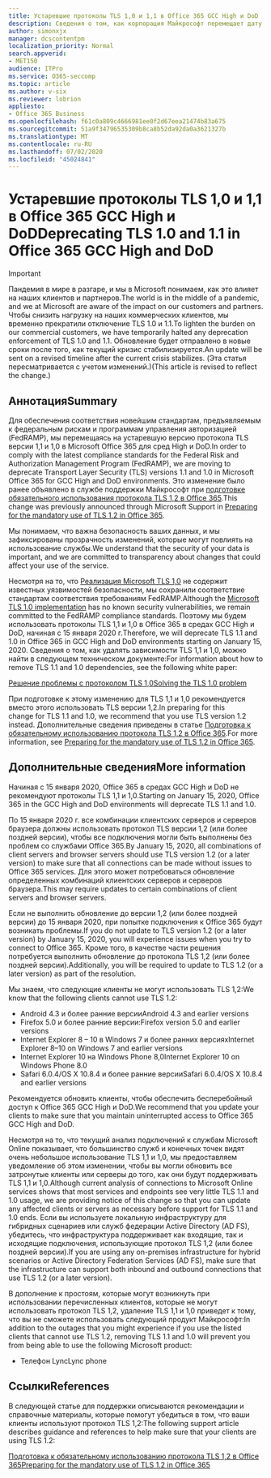 ```yaml
---
title: Устаревшие протоколы TLS 1,0 и 1,1 в Office 365 GCC High и DoD
description: Сведения о том, как корпорация Майкрософт перемещает дату вперед для прекращения поддержки протоколов TLS 1,1 и 1,0 в средах GCC High и DoD в Office 365 и готовится к использованию протокола TLS 1,2.
author: simonxjx
manager: dcscontentpm
localization_priority: Normal
search.appverid:
- MET150
audience: ITPro
ms.service: O365-seccomp
ms.topic: article
ms.author: v-six
ms.reviewer: lobrion
appliesto:
- Office 365 Business
ms.openlocfilehash: f61c0a809c4666981ee0f2d67eea21474b83a675
ms.sourcegitcommit: 51a9f34796535309b8ca8b52da92da0a3621327b
ms.translationtype: MT
ms.contentlocale: ru-RU
ms.lasthandoff: 07/02/2020
ms.locfileid: "45024841"
---
```

# <a name="deprecating-tls-10-and-11-in-office-365-gcc-high-and-dod"></a><span data-ttu-id="6d1d1-103">Устаревшие протоколы TLS 1,0 и 1,1 в Office 365 GCC High и DoD</span><span class="sxs-lookup"><span data-stu-id="6d1d1-103">Deprecating TLS 1.0 and 1.1 in Office 365 GCC High and DoD</span></span>

> [!IMPORTANT]
> <span data-ttu-id="6d1d1-104">Пандемия в мире в разгаре, и мы в Microsoft понимаем, как это влияет на наших клиентов и партнеров.</span><span class="sxs-lookup"><span data-stu-id="6d1d1-104">The world is in the middle of a pandemic, and we at Microsoft are aware of the impact on our customers and partners.</span></span> <span data-ttu-id="6d1d1-105">Чтобы снизить нагрузку на наших коммерческих клиентов, мы временно прекратили отключение TLS 1.0 и 1.1.</span><span class="sxs-lookup"><span data-stu-id="6d1d1-105">To lighten the burden on our commercial customers, we have temporarily halted any deprecation enforcement of TLS 1.0 and 1.1.</span></span> <span data-ttu-id="6d1d1-106">Обновление будет отправлено в новые сроки после того, как текущий кризис стабилизируется.</span><span class="sxs-lookup"><span data-stu-id="6d1d1-106">An update will be sent on a revised timeline after the current crisis stabilizes.</span></span> <span data-ttu-id="6d1d1-107">(Эта статья пересматривается с учетом изменений.)</span><span class="sxs-lookup"><span data-stu-id="6d1d1-107">(This article is revised to reflect the change.)</span></span>

## <a name="summary"></a><span data-ttu-id="6d1d1-108">Аннотация</span><span class="sxs-lookup"><span data-stu-id="6d1d1-108">Summary</span></span>

<span data-ttu-id="6d1d1-109">Для обеспечения соответствия новейшим стандартам, предъявляемым к федеральным рискам и программам управления авторизацией (FedRAMP), мы перемещаясь на устаревшую версию протокола TLS версии 1,1 и 1,0 в Microsoft Office 365 для сред High и DoD.</span><span class="sxs-lookup"><span data-stu-id="6d1d1-109">In order to comply with the latest compliance standards for the Federal Risk and Authorization Management Program (FedRAMP), we are moving to deprecate Transport Layer Security (TLS) versions 1.1 and 1.0 in Microsoft Office 365 for GCC High and DoD environments.</span></span> <span data-ttu-id="6d1d1-110">Это изменение было ранее объявлено в службе поддержки Майкрософт при [подготовке обязательного использования протокола TLS 1,2 в Office 365](https://support.microsoft.com/help/4057306/preparing-for-tls-1-2-in-office-365).</span><span class="sxs-lookup"><span data-stu-id="6d1d1-110">This change was previously announced through Microsoft Support in [Preparing for the mandatory use of TLS 1.2 in Office 365](https://support.microsoft.com/help/4057306/preparing-for-tls-1-2-in-office-365).</span></span>

<span data-ttu-id="6d1d1-111">Мы понимаем, что важна безопасность ваших данных, и мы зафиксированы прозрачность изменений, которые могут повлиять на использование службы.</span><span class="sxs-lookup"><span data-stu-id="6d1d1-111">We understand that the security of your data is important, and we are committed to transparency about changes that could affect your use of the service.</span></span>

<span data-ttu-id="6d1d1-112">Несмотря на то, что [Реализация Microsoft TLS 1,0](https://support.microsoft.com/help/3117336) не содержит известных уязвимостей безопасности, мы сохранили соответствие стандартам соответствия требованиям FedRAMP.</span><span class="sxs-lookup"><span data-stu-id="6d1d1-112">Although the [Microsoft TLS 1.0 implementation](https://support.microsoft.com/help/3117336) has no known security vulnerabilities, we remain committed to the FedRAMP compliance standards.</span></span> <span data-ttu-id="6d1d1-113">Поэтому мы будем использовать протоколы TLS 1,1 и 1,0 в Office 365 в средах GCC High и DoD, начиная с 15 января 2020 г.</span><span class="sxs-lookup"><span data-stu-id="6d1d1-113">Therefore, we will deprecate TLS 1.1 and 1.0 in Office 365 in GCC High and DoD environments starting on January 15, 2020.</span></span> <span data-ttu-id="6d1d1-114">Сведения о том, как удалять зависимости TLS 1,1 и 1,0, можно найти в следующем техническом документе:</span><span class="sxs-lookup"><span data-stu-id="6d1d1-114">For information about how to remove TLS 1.1 and 1.0 dependencies, see the following white paper:</span></span>

[<span data-ttu-id="6d1d1-115">Решение проблемы с протоколом TLS 1,0</span><span class="sxs-lookup"><span data-stu-id="6d1d1-115">Solving the TLS 1.0 problem</span></span>](https://www.microsoft.com/download/details.aspx?id=55266)

<span data-ttu-id="6d1d1-116">При подготовке к этому изменению для TLS 1,1 и 1,0 рекомендуется вместо этого использовать TLS версии 1,2.</span><span class="sxs-lookup"><span data-stu-id="6d1d1-116">In preparing for this change for TLS 1.1 and 1.0, we recommend that you use TLS version 1.2 instead.</span></span> <span data-ttu-id="6d1d1-117">Дополнительные сведения приведены в статье [Подготовка к обязательному использованию протокола TLS 1,2 в Office 365](https://support.microsoft.com/help/4057306/preparing-for-tls-1-2-in-office-365).</span><span class="sxs-lookup"><span data-stu-id="6d1d1-117">For more information, see [Preparing for the mandatory use of TLS 1.2 in Office 365](https://support.microsoft.com/help/4057306/preparing-for-tls-1-2-in-office-365).</span></span>

## <a name="more-information"></a><span data-ttu-id="6d1d1-118">Дополнительные сведения</span><span class="sxs-lookup"><span data-stu-id="6d1d1-118">More information</span></span>

<span data-ttu-id="6d1d1-119">Начиная с 15 января 2020, Office 365 в средах GCC High и DoD не рекомендуют протоколы TLS 1,1 и 1,0.</span><span class="sxs-lookup"><span data-stu-id="6d1d1-119">Starting on January 15, 2020, Office 365 in the GCC High and DoD environments will deprecate TLS 1.1 and 1.0.</span></span>

<span data-ttu-id="6d1d1-120">По 15 января 2020 г. все комбинации клиентских серверов и серверов браузера должны использовать протокол TLS версии 1,2 (или более поздней версии), чтобы все подключения могли быть выполнены без проблем со службами Office 365.</span><span class="sxs-lookup"><span data-stu-id="6d1d1-120">By January 15, 2020, all combinations of client servers and browser servers should use TLS version 1.2 (or a later version) to make sure that all connections can be made without issues to Office 365 services.</span></span> <span data-ttu-id="6d1d1-121">Для этого может потребоваться обновление определенных комбинаций клиентских серверов и серверов браузера.</span><span class="sxs-lookup"><span data-stu-id="6d1d1-121">This may require updates to certain combinations of client servers and browser servers.</span></span>

<span data-ttu-id="6d1d1-122">Если не выполнить обновление до версии 1,2 (или более поздней версии) до 15 января 2020, при попытке подключения к Office 365 будут возникать проблемы.</span><span class="sxs-lookup"><span data-stu-id="6d1d1-122">If you do not update to TLS version 1.2 (or a later version) by January 15, 2020, you will experience issues when you try to connect to Office 365.</span></span> <span data-ttu-id="6d1d1-123">Кроме того, в качестве части решения потребуется выполнить обновление до протокола TLS 1,2 (или более поздней версии).</span><span class="sxs-lookup"><span data-stu-id="6d1d1-123">Additionally, you will be required to update to TLS 1.2 (or a later version) as part of the resolution.</span></span>

<span data-ttu-id="6d1d1-124">Мы знаем, что следующие клиенты не могут использовать TLS 1,2:</span><span class="sxs-lookup"><span data-stu-id="6d1d1-124">We know that the following clients cannot use TLS 1.2:</span></span>

- <span data-ttu-id="6d1d1-125">Android 4.3 и более ранние версии</span><span class="sxs-lookup"><span data-stu-id="6d1d1-125">Android 4.3 and earlier versions</span></span>
- <span data-ttu-id="6d1d1-126">Firefox 5.0 и более ранние версии:</span><span class="sxs-lookup"><span data-stu-id="6d1d1-126">Firefox version 5.0 and earlier versions</span></span>
- <span data-ttu-id="6d1d1-127">Internet Explorer 8 – 10 в Windows 7 и более ранних версиях</span><span class="sxs-lookup"><span data-stu-id="6d1d1-127">Internet Explorer 8–10 on Windows 7 and earlier versions</span></span>
- <span data-ttu-id="6d1d1-128">Internet Explorer 10 на Windows Phone 8,0</span><span class="sxs-lookup"><span data-stu-id="6d1d1-128">Internet Explorer 10 on Windows Phone 8.0</span></span>
- <span data-ttu-id="6d1d1-129">Safari 6.0.4/OS X 10.8.4 и более ранние версии</span><span class="sxs-lookup"><span data-stu-id="6d1d1-129">Safari 6.0.4/OS X 10.8.4 and earlier versions</span></span>

<span data-ttu-id="6d1d1-130">Рекомендуется обновить клиенты, чтобы обеспечить бесперебойный доступ к Office 365 GCC High и DoD.</span><span class="sxs-lookup"><span data-stu-id="6d1d1-130">We recommend that you update your clients to make sure that you maintain uninterrupted access to Office 365 GCC High and DoD.</span></span>

<span data-ttu-id="6d1d1-131">Несмотря на то, что текущий анализ подключений к службам Microsoft Online показывает, что большинство служб и конечных точек видят очень небольшое использование TLS 1,1 и 1,0, мы предоставляем уведомление об этом изменении, чтобы вы могли обновить все затронутые клиенты или серверы до того, как они будут поддерживать TLS 1,1 и 1,0.</span><span class="sxs-lookup"><span data-stu-id="6d1d1-131">Although current analysis of connections to Microsoft Online services shows that most services and endpoints see very little TLS 1.1 and 1.0 usage, we are providing notice of this change so that you can update any affected clients or servers as necessary before support for TLS 1.1 and 1.0 ends.</span></span> <span data-ttu-id="6d1d1-132">Если вы используете локальную инфраструктуру для гибридных сценариев или служб федерации Active Directory (AD FS), убедитесь, что инфраструктура поддерживает как входящие, так и исходящие подключения, использующие протокол TLS 1,2 (или более поздней версии).</span><span class="sxs-lookup"><span data-stu-id="6d1d1-132">If you are using any on-premises infrastructure for hybrid scenarios or Active Directory Federation Services (AD FS), make sure that the infrastructure can support both inbound and outbound connections that use TLS 1.2 (or a later version).</span></span>

<span data-ttu-id="6d1d1-133">В дополнение к простоям, которые могут возникнуть при использовании перечисленных клиентов, которые не могут использовать протокол TLS 1,2, удаление TLS 1,1 и 1,0 приведет к тому, что вы не сможете использовать следующий продукт Майкрософт:</span><span class="sxs-lookup"><span data-stu-id="6d1d1-133">In addition to the outages that you might experience if you use the listed clients that cannot use TLS 1.2, removing TLS 1.1 and 1.0 will prevent you from being able to use the following Microsoft product:</span></span>

- <span data-ttu-id="6d1d1-134">Телефон Lync</span><span class="sxs-lookup"><span data-stu-id="6d1d1-134">Lync phone</span></span>

## <a name="references"></a><span data-ttu-id="6d1d1-135">Ссылки</span><span class="sxs-lookup"><span data-stu-id="6d1d1-135">References</span></span>

<span data-ttu-id="6d1d1-136">В следующей статье для поддержки описываются рекомендации и справочные материалы, которые помогут убедиться в том, что ваши клиенты используют протокол TLS 1,2:</span><span class="sxs-lookup"><span data-stu-id="6d1d1-136">The following support article describes guidance and references to help make sure that your clients are using TLS 1.2:</span></span>

[<span data-ttu-id="6d1d1-137">Подготовка к обязательному использованию протокола TLS 1,2 в Office 365</span><span class="sxs-lookup"><span data-stu-id="6d1d1-137">Preparing for the mandatory use of TLS 1.2 in Office 365</span></span>](https://support.microsoft.com/help/4057306/preparing-for-tls-1-2-in-office-365)
